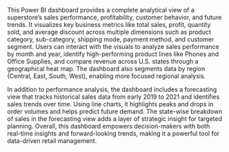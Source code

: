 This Power BI dashboard provides a complete analytical view of a superstore’s sales performance, profitability, customer behavior, and future trends. It visualizes key business metrics like total sales, profit, quantity sold, and average discount across multiple dimensions such as product category, sub-category, shipping mode, payment method, and customer segment. Users can interact with the visuals to analyze sales performance by month and year, identify high-performing product lines like Phones and Office Supplies, and compare revenue across U.S. states through a geographical heat map. The dashboard also segments data by region (Central, East, South, West), enabling more focused regional analysis.

In addition to performance analysis, the dashboard includes a forecasting view that tracks historical sales data from early 2019 to 2021 and identifies sales trends over time. Using line charts, it highlights peaks and drops in order volumes and helps predict future demand. The state-wise breakdown of sales in the forecasting view adds a layer of strategic insight for targeted planning. Overall, this dashboard empowers decision-makers with both real-time insights and forward-looking trends, making it a powerful tool for data-driven retail management.
